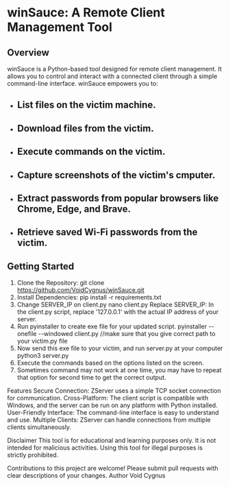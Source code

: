# winSauce: A Remote Client Management Tool

## Overview

winSauce is a Python-based tool designed for remote client management. It allows you to control and interact with a connected client through a simple command-line interface. winSauce empowers you to:

- ## List files on the victim machine.
- ## Download files from the victim.
- ## Execute commands on the victim.
- ## Capture screenshots of the victim's cmputer.
- ## Extract passwords from popular browsers like Chrome, Edge, and Brave.
- ## Retrieve saved Wi-Fi passwords from the victim.

## Getting Started

1. Clone the Repository:
   git clone https://github.com/VoidCygnus/winSauce.git
2. Install Dependencies:
   pip install -r requirements.txt
3. Change SERVER_IP on client.py
   nano client.py
   Replace SERVER_IP: In the client.py script, replace '127.0.0.1' with the actual IP address of your server.
4. Run pyinstaller to create exe file for your updated script.
   pyinstaller --onefile --windowed client.py    //make sure that you give correct path to your victim.py file
5. Now send this exe file to your victim, and run server.py at your computer
   python3 server.py
6. Execute the commands based on the options listed on the screen.
7. Sometimes command may not work at one time, you may have to repeat that option for second time to get the correct output.

Features
Secure Connection: ZServer uses a simple TCP socket connection for communication.
Cross-Platform: The client script is compatible with Windows, and the server can be run on any platform with Python installed.
User-Friendly Interface: The command-line interface is easy to understand and use.
Multiple Clients: ZServer can handle connections from multiple clients simultaneously.

Disclaimer
This tool is for educational and learning purposes only. It is not intended for malicious activities. Using this tool for illegal purposes is strictly prohibited.

Contributions to this project are welcome! Please submit pull requests with clear descriptions of your changes.
Author
Void Cygnus
